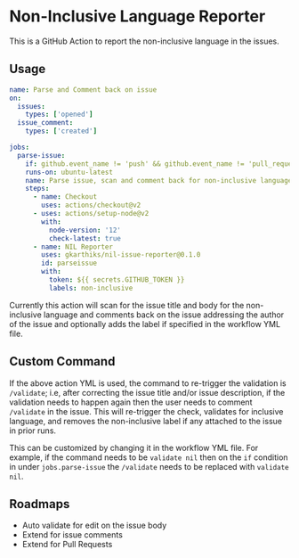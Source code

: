 # Non-Inclusive Language Reporter

This is a GitHub Action to report the non-inclusive language in the issues. 

## Usage

```yaml
name: Parse and Comment back on issue
on:
  issues:
    types: ['opened']
  issue_comment:
    types: ['created']

jobs:
  parse-issue:
    if: github.event_name != 'push' && github.event_name != 'pull_request' || contains(github.event.comment.body, '/validate')
    runs-on: ubuntu-latest
    name: Parse issue, scan and comment back for non-inclusive language
    steps:
      - name: Checkout
        uses: actions/checkout@v2
      - uses: actions/setup-node@v2
        with:
          node-version: '12'
          check-latest: true
      - name: NIL Reporter
        uses: gkarthiks/nil-issue-reporter@0.1.0
        id: parseissue
        with:
          token: ${{ secrets.GITHUB_TOKEN }}
          labels: non-inclusive
```

Currently this action will scan for the issue title and body for the non-inclusive language and comments back on the issue addressing the author of the issue and optionally adds the label if specified in the workflow YML file.


## Custom Command
If the above action YML is used, the command to re-trigger the validation is `/validate`; i.e, after correcting the issue title and/or issue description, if the validation needs to happen again then the user needs to comment `/validate` in the issue. This will re-trigger the check, validates for inclusive language, and removes the non-inclusive label if any attached to the issue in prior runs.

This can be customized by changing it in the workflow YML file. For example, if the command needs to be `validate nil` then on the `if` condition in under `jobs.parse-issue` the `/validate` needs to be replaced with `validate nil`.

## Roadmaps
* Auto validate for edit on the issue body
* Extend for issue comments
* Extend for Pull Requests